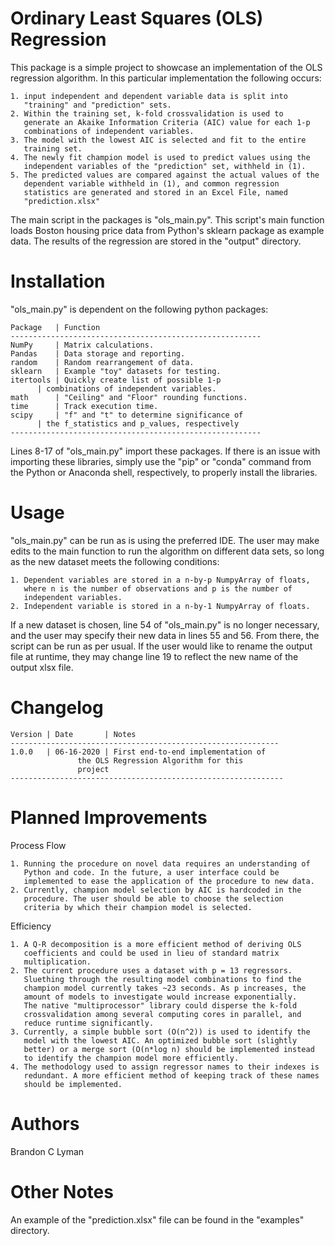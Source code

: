 # Ordinary Least Squares (OLS) Regression

This package is a simple project to showcase an implementation of the OLS
regression algorithm. In this particular implementation the following occurs:

	1. input independent and dependent variable data is split into 
	   "training" and "prediction" sets. 
	2. Within the training set, k-fold crossvalidation is used to 
	   generate an Akaike Information Criteria (AIC) value for each 1-p 
	   combinations of independent variables. 
	3. The model with the lowest AIC is selected and fit to the entire 
	   training set.
	4. The newly fit champion model is used to predict values using the 
	   independent variables of the "prediction" set, withheld in (1).
	5. The predicted values are compared against the actual values of the
	   dependent variable withheld in (1), and common regression 
	   statistics are generated and stored in an Excel File, named 
	   "prediction.xlsx"

The main script in the packages is "ols_main.py". This script's main function
loads Boston housing price data from Python's sklearn package as example data.
The results of the regression are stored in the "output" directory.

# Installation

"ols_main.py" is dependent on the following python packages:

	Package   | Function
	--------------------------------------------------------
	NumPy     | Matrix calculations.
	Pandas    | Data storage and reporting.
	random    | Random rearrangement of data.
	sklearn   | Example "toy" datasets for testing.
	itertools | Quickly create list of possible 1-p 
		  | combinations of independent variables. 
	math      | "Ceiling" and "Floor" rounding functions.
	time	  | Track execution time.
	scipy	  | "f" and "t" to determine significance of
		  | the f_statistics and p_values, respectively 
	--------------------------------------------------------

Lines 8-17 of "ols_main.py" import these packages. If there is an issue with
importing these libraries, simply use the "pip" or "conda" command from the
Python or Anaconda shell, respectively, to properly install the libraries.

# Usage

"ols_main.py" can be run as is using the preferred IDE. The user may make edits
to the main function to run the algorithm on different data sets, so long as
the new dataset meets the following conditions:

	1. Dependent variables are stored in a n-by-p NumpyArray of floats,
	   where n is the number of observations and p is the number of
	   independent variables.
	2. Independent variable is stored in a n-by-1 NumpyArray of floats.

If a new dataset is chosen, line 54 of "ols_main.py" is no longer necessary,
and the user may specify their new data in lines 55 and 56. From there, the
script can be run as per usual. If the user would like to rename the output 
file at runtime, they may change line 19 to reflect the new name of the
output xlsx file.

# Changelog

	Version | Date       | Notes
	------------------------------------------------------------
	1.0.0   | 06-16-2020 | First end-to-end implementation of 
			       the OLS Regression Algorithm for this
			       project 
	-------------------------------------------------------------

# Planned Improvements

Process Flow

	1. Running the procedure on novel data requires an understanding of
	   Python and code. In the future, a user interface could be
	   implemented to ease the application of the procedure to new data.
	2. Currently, champion model selection by AIC is hardcoded in the 
	   procedure. The user should be able to choose the selection 
	   criteria by which their champion model is selected. 

Efficiency
	
	1. A Q-R decomposition is a more efficient method of deriving OLS 
	   coefficients and could be used in lieu of standard matrix 
	   multiplication.
	2. The current procedure uses a dataset with p = 13 regressors.
	   Sluething through the resulting model combinations to find the
	   champion model currently takes ~23 seconds. As p increases, the
	   amount of models to investigate would increase exponentially.
	   The native "multiprocessor" library could disperse the k-fold
	   crossvalidation among several computing cores in parallel, and
	   reduce runtime significantly.
	3. Currently, a simple bubble sort (O(n^2)) is used to identify the 
	   model with the lowest AIC. An optimized bubble sort (slightly 
	   better) or a merge sort (O(n*log n) should be implemented instead
	   to identify the champion model more efficiently.
	4. The methodology used to assign regressor names to their indexes is
	   redundant. A more efficient method of keeping track of these names
	   should be implemented.

# Authors

Brandon C Lyman

# Other Notes

An example of the "prediction.xlsx" file can be found in the "examples" 
directory.

